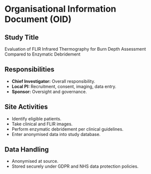 # Organisational Information Document (OID)

## Study Title
Evaluation of FLIR Infrared Thermography for Burn Depth Assessment Compared to Enzymatic Debridement

## Responsibilities
- **Chief Investigator:** Overall responsibility.  
- **Local PI:** Recruitment, consent, imaging, data entry.  
- **Sponsor:** Oversight and governance.  

## Site Activities
- Identify eligible patients.  
- Take clinical and FLIR images.  
- Perform enzymatic debridement per clinical guidelines.  
- Enter anonymised data into study database.  

## Data Handling
- Anonymised at source.  
- Stored securely under GDPR and NHS data protection policies.  
